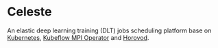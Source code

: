 # Celeste

An elastic deep learning training (DLT) jobs scheduling platform base on [Kubernetes](https://github.com/kubernetes/kubernetes), [Kubeflow MPI Operator](https://github.com/kubeflow/mpi-operator) and [Horovod](https://github.com/horovod/horovod).
